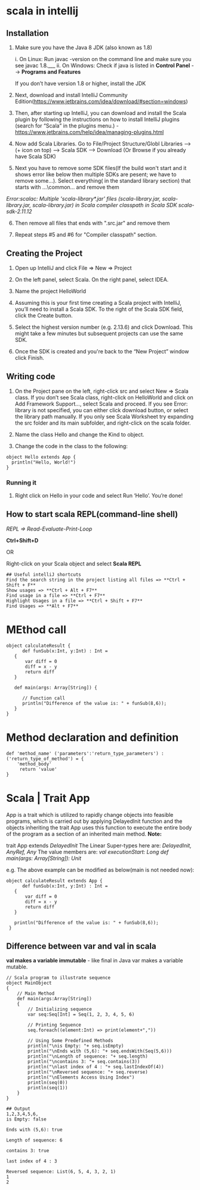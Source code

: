 # scala in intellij

## Installation
1. Make sure you have the Java 8 JDK (also known as 1.8)

    i. On Linux: Run javac -version on the command line and make sure you see javac 1.8.___
    ii. On Windows: Check if java is listed in <b>Control Panel</b> --> <b>Programs and Features</b>
  
    If you don’t have version 1.8 or higher, install the JDK

2. Next, download and install IntelliJ Community Edition(https://www.jetbrains.com/idea/download/#section=windows)

3. Then, after starting up IntelliJ, you can download and install the Scala plugin by following the instructions on 
    how to install IntelliJ plugins (search for “Scala” in the plugins menu.) - https://www.jetbrains.com/help/idea/managing-plugins.html
    
4. Now add Scala Libraries. Go to File/Project Structure/Globl Libraries --> (+ icon on top) --> Scala SDK --> Download (Or Browse if you already have Scala SDK)

5. Next you have to remove some SDK files(If the build won't start and it shows error like below then multiple SDKs are pesent; we have to remove some...).
    Select everything( in the standard library section) that starts with ...\common\... and remove them

<i> Error:scalac: Multiple 'scala-library*.jar' files (scala-library.jar, scala-library.jar, scala-library.jar) in Scala compiler classpath in Scala SDK scala-sdk-2.11.12</i>

6. Then remove all files that ends with ".src.jar" and remove them

7. Repeat steps #5 and #6 for "Compiler classpath" section.


## Creating the Project

1. Open up IntelliJ and click File => New => Project

2. On the left panel, select Scala. On the right panel, select IDEA.

3. Name the project HelloWorld

4. Assuming this is your first time creating a Scala project with IntelliJ, you’ll need to install a Scala SDK. To the right of the Scala SDK field, click the Create button.

5. Select the highest version number (e.g. 2.13.6) and click Download. This might take a few minutes but subsequent projects can use the same SDK.

6. Once the SDK is created and you're back to the “New Project” window click Finish.

## Writing code

1. On the Project pane on the left, right-click src and select New => Scala class. If you don’t see Scala class, right-click on HelloWorld and click on Add Framework Support..., 
select Scala and proceed. If you see Error: library is not specified, you can either click download button, or select the library path manually. If you only see Scala Worksheet 
try expanding the src folder and its main subfolder, and right-click on the scala folder.

2. Name the class Hello and change the Kind to object.

3. Change the code in the class to the following:

```
object Hello extends App {
  println("Hello, World!")
}
```

### Running it

1. Right click on Hello in your code and select Run ‘Hello’.
You’re done!


## How to start scala REPL(command-line shell)
_REPL => Read-Evaluate-Print-Loop_

**Ctrl+Shift+D**

OR

Right-click on your Scala object and select **Scala REPL**

```
## Useful intelliJ shortcuts
Find the search string in the project listing all files => **Ctrl + Shift + F**
Show usages => **Ctrl + Alt + F7**
Find usage in a file => **Ctrl + F7**
Highlight Usages in a file => **Ctrl + Shift + F7**
Find Usages => **Alt + F7**
```

# MEthod call
```
object calculateResult {
      def funSub(x:Int, y:Int) : Int =
   {
       var diff = 0
       diff = x - y
       return diff
   }
   
   def main(args: Array[String]) {

      // Function call
      println("Difference of the value is: " + funSub(8,6));
   }
}
```

# Method declaration and definition
```
def 'method_name' ('parameters':'return_type_parameters') : ('return_type_of_method') = {
    'method_body'
     return 'value'
}
```

# Scala | Trait App
App is a trait which is utilized to rapidly change objects into feasible programs, which is carried out by applying DelayedInit function and the objects inheriting the trait App uses this function to execute the entire body of the program as a section of an inherited main method.
**Note:**

trait App extends _DelayedInit_
The Linear Super-types here are: _DelayedInit, AnyRef, Any_
The value members are:
_val executionStart: Long
def main(args: Array[String]): Unit_

e.g. The above example can be modified as below(main is not needed now):

```
object calculateResult extends App {
      def funSub(x:Int, y:Int) : Int =
   {
       var diff = 0
       diff = x - y
       return diff
   }
   
   println("Difference of the value is: " + funSub(8,6));
 }
```

## Difference between var and val in scala
**val makes a variable immutable** - like final in Java
var makes a variable mutable.

```
// Scala program to illustrate sequence
object MainObject
{
    // Main Method
    def main(args:Array[String])
    {
        // Initializing sequence
        var seq:Seq[Int] = Seq(1, 2, 3, 4, 5, 6)
         
        // Printing Sequence
        seq.foreach((element:Int) => print(element+","))
         
        // Using Some Predefined Methods
        println("\nis Empty: "+ seq.isEmpty)
        println("\nEnds with (5,6): "+ seq.endsWith(Seq(5,6)))
        println("\nLength of sequence: "+ seq.length)
        println("\ncontains 3: "+ seq.contains(3))
        println("\nlast index of 4 : "+ seq.lastIndexOf(4))
        println("\nReversed sequence: "+ seq.reverse)
        println("\nElements Access Using Index")
        println(seq(0))
        println(seq(1))
    }
}

## Output
1,2,3,4,5,6,
is Empty: false

Ends with (5,6): true

Length of sequence: 6

contains 3: true

last index of 4 : 3

Reversed sequence: List(6, 5, 4, 3, 2, 1)
1
2
```
